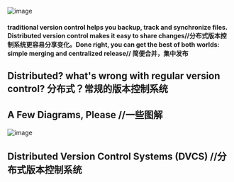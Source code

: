 ![image](https://user-images.githubusercontent.com/31954987/198999497-3448965c-e420-46fe-90f9-d92f9957f969.png)
#### traditional version control helps you backup, track and synchronize files. Distributed version control makes it easy to share changes//分布式版本控制系统更容易分享变化。Done right, you can get the best of both worlds: simple merging and centralized release// 简便合并，集中发布

## Distributed? what's wrong with regular version control? 分布式？常规的版本控制系统
## A Few Diagrams, Please //一些图解
![image](https://user-images.githubusercontent.com/31954987/199186714-e4d3e486-4a0b-4c6c-8c91-773165647815.png)

## Distributed Version Control Systems (DVCS) //分布式版本控制系统

